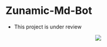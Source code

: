 # Zunamic-Md-Bot
- This project is under review

<p align="center"> <a href="https://github.com/Bad1Boy/Zunamic-Md-Bot"><img src="https://github-readme-stats.vercel.app/api/top-langs/?username=ZUNAMIC-BOT&hide=css,html&theme=algolia&bg_color=DDD9DA00&text_color=#CC7900" > </a> </p>
